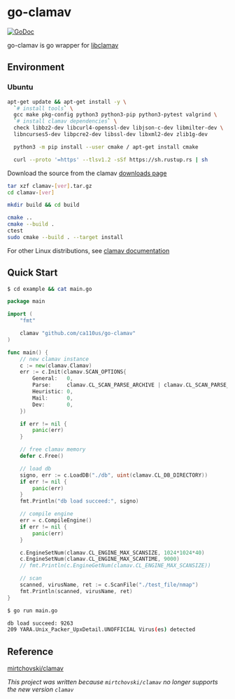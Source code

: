 # go-clamav
[![GoDoc](https://pkg.go.dev/badge/github.com/ca110us/go-clamav?status.svg)](https://pkg.go.dev/github.com/ca110us/go-clamav?tab=doc)

go-clamav is go wrapper for [libclamav](https://docs.clamav.net/manual/Development/libclamav.html)

## Environment
### Ubuntu

```bash
apt-get update && apt-get install -y \
  `# install tools` \
  gcc make pkg-config python3 python3-pip python3-pytest valgrind \
  `# install clamav dependencies` \
  check libbz2-dev libcurl4-openssl-dev libjson-c-dev libmilter-dev \
  libncurses5-dev libpcre2-dev libssl-dev libxml2-dev zlib1g-dev

  python3 -m pip install --user cmake / apt-get install cmake

  curl --proto '=https' --tlsv1.2 -sSf https://sh.rustup.rs | sh
```

Download the source from the clamav [downloads page](https://www.clamav.net/downloads)

```bash
tar xzf clamav-[ver].tar.gz
cd clamav-[ver]

mkdir build && cd build

cmake ..
cmake --build .
ctest
sudo cmake --build . --target install
```

For other Linux distributions, see [clamav documentation](https://docs.clamav.net/manual/Installing/Installing-from-source-Unix.html)

## Quick Start
```bash
$ cd example && cat main.go
```

```go
package main

import (
	"fmt"

	clamav "github.com/ca110us/go-clamav"
)

func main() {
	// new clamav instance
	c := new(clamav.Clamav)
	err := c.Init(clamav.SCAN_OPTIONS{
		General:   0,
		Parse:     clamav.CL_SCAN_PARSE_ARCHIVE | clamav.CL_SCAN_PARSE_ELF,
		Heuristic: 0,
		Mail:      0,
		Dev:       0,
	})

	if err != nil {
		panic(err)
	}

	// free clamav memory
	defer c.Free()

	// load db
	signo, err := c.LoadDB("./db", uint(clamav.CL_DB_DIRECTORY))
	if err != nil {
		panic(err)
	}
	fmt.Println("db load succeed:", signo)

	// compile engine
	err = c.CompileEngine()
	if err != nil {
		panic(err)
	}

	c.EngineSetNum(clamav.CL_ENGINE_MAX_SCANSIZE, 1024*1024*40)
	c.EngineSetNum(clamav.CL_ENGINE_MAX_SCANTIME, 9000)
	// fmt.Println(c.EngineGetNum(clamav.CL_ENGINE_MAX_SCANSIZE))

	// scan
	scanned, virusName, ret := c.ScanFile("./test_file/nmap")
	fmt.Println(scanned, virusName, ret)
}
```

```bash
$ go run main.go

db load succeed: 9263
209 YARA.Unix_Packer_UpxDetail.UNOFFICIAL Virus(es) detected
```

## Reference
[mirtchovski/clamav](https://github.com/mirtchovski/clamav)

*This project was written because `mirtchovski/clamav` no longer supports the new version `clamav`*
